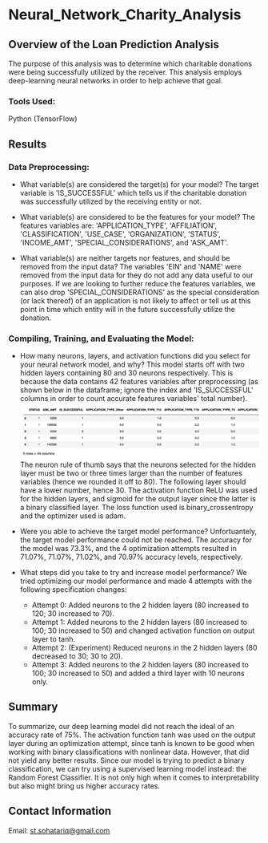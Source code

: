 # Neural_Network_Charity_Analysis

## Overview of the Loan Prediction Analysis
The purpose of this analysis was to determine which charitable donations were being successfully utilized by the receiver. This analysis employs deep-learning neural networks in order to help achieve that goal.

### Tools Used:
Python (TensorFlow)

## Results
### Data Preprocessing:

- What variable(s) are considered the target(s) for your model? The target variable is 'IS_SUCCESSFUL' which tells us if the charitable donation was successfully utilized by the receiving entity or not.

- What variable(s) are considered to be the features for your model? The features variables are: 'APPLICATION_TYPE', 'AFFILIATION', 'CLASSIFICATION', 'USE_CASE', 'ORGANIZATION', 'STATUS', 'INCOME_AMT', 'SPECIAL_CONSIDERATIONS', and 'ASK_AMT'.

- What variable(s) are neither targets nor features, and should be removed from the input data? The variables 'EIN' and 'NAME' were removed from the input data for they do not add any data useful to our purposes. If we are looking to further reduce the features variables, we can also drop 'SPECIAL_CONSIDERATIONS' as the special consideration (or lack thereof) of an application is not likely to affect or tell us at this point in time which entity will in the future successfully utilize the donation.

### Compiling, Training, and Evaluating the Model:

- How many neurons, layers, and activation functions did you select for your neural network model, and why? This model starts off with two hidden layers containing 80 and 30 neurons respectively. This is because the data contains 42 features variables after preprocessing (as shown below in the dataframe; ignore the index and 'IS_SUCCESSFUL' columns in order to count accurate features variables' total number). 
![Features](https://github.com/SohaT7/Neural_Network_Charity_Analysis/blob/main/Images/preprocessed_data.png)
The neuron rule of thumb says that the neurons selected for the hidden layer must be two or three times larger than the number of features variables (hence we rounded it off to 80). The following layer should have a lower number, hence 30. The activation function ReLU was used for the hidden layers, and sigmoid for the output layer since the latter is a binary classified layer. The loss function used is binary_crossentropy and the optimizer used is adam.

- Were you able to achieve the target model performance? Unfortuantely, the target model performance could not be reached. The accuracy for the model was 73.3%, and the 4 optimization attempts resulted in 71.07%, 71.07%, 71.02%, and 70.97% accuracy levels, respectively. 

- What steps did you take to try and increase model performance? We tried optimizing our model performance and made 4 attempts with the following specification changes:
    - Attempt 0: Added neurons to the 2 hidden layers (80 increased to 120; 30 increased to 70).
    - Attempt 1: Added neurons to the 2 hidden layers (80 increased to 100; 30 increased to 50) and changed activation function on output layer to tanh.
    - Attempt 2: (Experiment) Reduced neurons in the 2 hidden layers (80 decreased to 30; 30 to 20).
    - Attempt 3: Added neurons to the 2 hidden layers (80 increased to 100; 30 increased to 50) and added a third layer with 10 neurons only.

## Summary
To summarize, our deep learning model did not reach the ideal of an accuracy rate of 75%. The activation function tanh was used on the output layer during an optimization attempt, since tanh is known to be good when working with binary classifications with nonlinear data. However, that did not yield any better results. Since our model is trying to predict a binary classification, we can try using a supervised learning model instead: the Random Forest Classifier. It is not only high when it comes to interpretability but also might bring us higher accuracy rates.

## Contact Information
Email: st.sohatariq@gmail.com
